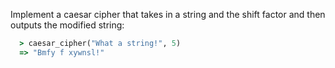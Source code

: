 Implement a caesar cipher that takes in a string and the shift factor and then outputs the modified string:

```ruby
  > caesar_cipher("What a string!", 5)
  => "Bmfy f xywnsl!"
```